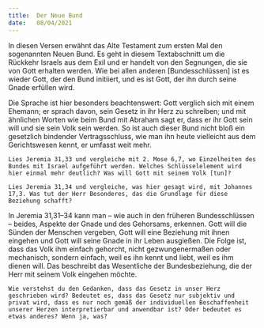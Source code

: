 ```yaml
---
title:  Der Neue Bund
date:   08/04/2021
---
```


In diesen Versen erwähnt das Alte Testament zum ersten Mal den sogenannten Neuen Bund. Es geht in diesem Textabschnitt um die Rückkehr Israels aus dem Exil und er handelt von den Segnungen, die sie von Gott erhalten werden. Wie bei allen anderen [Bundesschlüssen] ist es wieder Gott, der den Bund initiiert, und es ist Gott, der ihn durch seine Gnade erfüllen wird.

Die Sprache ist hier besonders beachtenswert: Gott verglich sich mit einem Ehemann; er sprach davon, sein Gesetz in ihr Herz zu schreiben; und mit ähnlichen Worten wie beim Bund mit Abraham sagt er, dass er ihr Gott sein will und sie sein Volk sein werden. So ist auch dieser Bund nicht bloß ein gesetzlich bindender Vertragsschluss, wie man ihn heute vielleicht aus dem Gerichtswesen kennt, er umfasst weit mehr.

`Lies Jeremia 31,33 und vergleiche mit 2. Mose 6,7, wo Einzelheiten des Bundes mit Israel aufgeführt werden. Welches Schlüsselelement wird hier einmal mehr deutlich? Was will Gott mit seinem Volk [tun]?`

`Lies Jeremia 31,34 und vergleiche, was hier gesagt wird, mit Johannes 17,3. Was tut der Herr Besonderes, das die Grundlage für diese Beziehung schafft?`

In Jeremia 31,31–34 kann man – wie auch in den früheren Bundesschlüssen – beides, Aspekte der Gnade und des Gehorsams, erkennen. Gott will die Sünden der Menschen vergeben, Gott will eine Beziehung mit ihnen eingehen und Gott will seine Gnade in ihr Leben ausgießen. Die Folge ist, dass das Volk ihm einfach gehorcht, nicht gezwungenermaßen oder mechanisch, sondern einfach, weil es ihn kennt und liebt, weil es ihm dienen will. Das beschreibt das Wesentliche der Bundesbeziehung, die der Herr mit seinem Volk eingehen möchte.

`Wie verstehst du den Gedanken, dass das Gesetz in unser Herz geschrieben wird? Bedeutet es, dass das Gesetz nur subjektiv und privat wird, dass es nur noch gemäß der individuellen Beschaffenheit unserer Herzen interpretierbar und anwendbar ist? Oder bedeutet es etwas anderes? Wenn ja, was?`